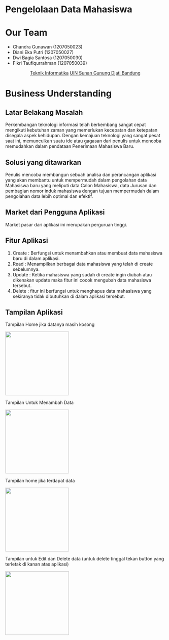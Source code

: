 # Pengelolaan Data Mahasiswa

# Our Team
- Chandra Gunawan (1207050023)
- Diani Eka Putri (1207050027)
- Dwi Bagia Santosa (1207050030)
- Fikri Taufiqurrahman (1207050039)

<p align="center">
  <a href="http://if.uinsgd.ac.id/">Teknik Informatika</a>  <a href="https://uinsgd.ac.id/">UIN Sunan Gunung Djati Bandung</a> 
</p>

# Business Understanding

## Latar Belakang Masalah
Perkembangan teknologi informasi telah berkembang sangat cepat mengikuti kebutuhan zaman yang memerlukan kecepatan dan ketepatan disegala aspek kehidupan. Dengan kemajuan teknologi yang sangat pesat saat ini, memunculkan suatu ide atau gagasan dari penulis untuk mencoba memudahkan dalam pendataan Penerimaan Mahasiswa Baru. 

## Solusi yang ditawarkan
Penulis mencoba membangun sebuah analisa dan perancangan aplikasi yang akan membantu untuk mempermudah dalam pengolahan data Mahasiswa baru yang meliputi data Calon Mahasiswa, data Jurusan dan pembagian nomor induk mahasiswa dengan tujuan mempermudah dalam pengolahan data lebih optimal dan efektif.

## Market dari Pengguna Aplikasi
Market pasar dari aplikasi ini merupakan perguruan tinggi.

## Fitur Aplikasi
1. Create	: Berfungsi untuk menambahkan atau membuat data mahasiswa baru di dalam aplikasi.
2. Read	: Menampilkan berbagai data mahasiswa yang telah di create sebelumnya.
3. Update	: Ketika mahasiswa yang sudah di create ingin diubah atau dikenakan update maka fitur ini cocok mengubah data mahasiswa tersebut.
4. Delete	: fitur ini berfungsi untuk menghapus data mahasiswa yang sekiranya tidak dibutuhkan di dalam aplikasi tersebut.

## Tampilan Aplikasi
<p>
  Tampilan Home jika datanya masih kosong
</p>
<img  width="200" src="https://cdn-images-1.medium.com/max/800/1*ti6Gdu8_WKibtEoc6NC51w.png">
<p>
  Tampilan Untuk Menambah Data
</p>
<img  width="200" src="https://cdn-images-1.medium.com/max/640/1*a1qLOoG_R4hZALP0bXCx-w.png">
<p>
  Tampilan home jika terdapat data
</p>
<img  width="200" src="https://cdn-images-1.medium.com/max/640/1*qcezno1nz2Qs59qVc2p8fw.png">
<p>
  Tampilan untuk Edit dan Delete data (untuk delete tinggal tekan button yang terletak di kanan atas aplikasi)
</p>
<img  width="200" src="https://cdn-images-1.medium.com/max/640/1*RDkA771KGyL-Gf_I51iO6w.png"
